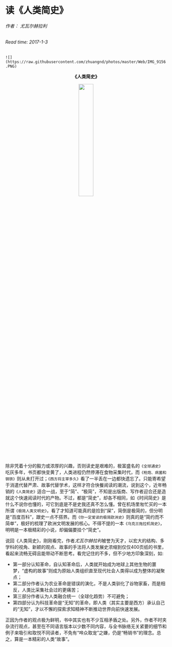 # 读《人类简史》
###### 作者： *尤瓦尔赫拉利*
###### Read time:  *2017-1-3*
##
`![](https://raw.githubusercontent.com/zhuangnd/photos/master/Web/IMG_9156.PNG)`

<div align=center>
	<p><strong>《人类简史》</strong></p>
	<image src=https://raw.githubusercontent.com/zhuangnd/photos/master/Web/IMG_9156.PNG width=30% />
</div>

除非凭着十分的毅力或浓厚的兴趣，否则读史是艰难的，极富盛名的`《全球通史》`吃灰多年，书页都快变黄了，人类进程仍然停滞在食物采集时代，而`《枪炮、病菌和钢铁》`则从未打开过；`《西方将主宰多久》`看了一半丢在一边都快遗忘了。只能寄希望于消遣代替严肃、故事代替学术，这样才符合快餐阅读的潮流，说到这个，近年畅销的`《人类简史》`适合一战，至于“简”、“极简”，不知是出版商、写作者迎合还是造就这个快速阅读时代的产物。不过，都是“简史”，却各不相同，如《时间简史》是什么不说你也懂的，可它到底是不是史我还真不怎么懂。曾在机场里匆忙买的一本所谓`《极简人类文明史》`，看了才知道可能真的是捡到“屎”，简倒是极简的，但分明是“百度百科”，跟史一点不搭界。而`《你一定爱读的极简欧洲史》`则真的是“简约而不简单”，极好的梳理了欧洲文明发展的核心。不得不提的一本`《乌克兰拖拉机简史》`，明明是一本极精彩的小说，却偏偏要挂个“简史”。

说回《人类简史》，刚刚看完，作者*尤瓦尔赫拉利*被誉为天才，以宏大的结构、多学科的视角、新颖的观点、故事的手法将人类发展史浓缩到仅仅400页纸的书里，看起来流畅无碍且能带动不断思考。看完记住的不多，但不少地方印象深刻，如:
- 第一部分认知革命，自认知革命后，人类就开始成为地球上其他生物的噩梦，“虚构的故事”则成为原始人类组织直至现代社会人类得以成为整体的凝聚点；
- 第二部分作者认为农业革命是错误的演化，不是人类驯化了谷物家畜，而是相反，人类比采集社会过的更痛苦；
- 第三部分作者认为人类融合统一（全球化趋势）不可避免；
- 第四部分认为科技革命是“无知”的革命，即人类（其实主要是西方）承认自己的“无知”，才以不懈的探索求知精神不断推动世界向前快速发展。

正因为作者的观点极为鲜明，书中其实也有不少互相矛盾之处。另外，作者不时夹杂流行观点，甚至在不同语言版本以少数不同内容，与全书脉络无关紧要的细节和例子来吸引和取悦不同读者，不免有“哗众取宠”之嫌，仍是“畅销书”的理念。总之，算是一本精彩的人类“故事”。
